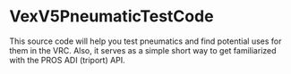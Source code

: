 # VexV5PneumaticTestCode
This source code will help you test pneumatics and find potential uses for them in the VRC. Also, it serves as a simple short way to get familiarized with the PROS ADI (triport) API. 
